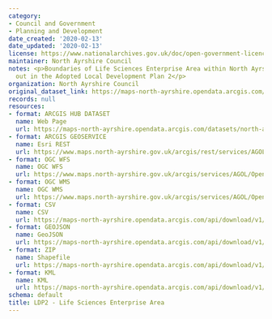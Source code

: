 ```yaml
---
category:
- Council and Government
- Planning and Development
date_created: '2020-02-13'
date_updated: '2020-02-13'
license: https://www.nationalarchives.gov.uk/doc/open-government-licence/version/3/
maintainer: North Ayrshire Council
notes: <p>Boundaries of Life Sciences Enterprise Area within North Ayrshire as set
  out in the Adopted Local Development Plan 2</p>
organization: North Ayrshire Council
original_dataset_link: https://maps-north-ayrshire.opendata.arcgis.com/datasets/north-ayrshire::ldp2-life-sciences-enterprise-area
records: null
resources:
- format: ARCGIS HUB DATASET
  name: Web Page
  url: https://maps-north-ayrshire.opendata.arcgis.com/datasets/north-ayrshire::ldp2-life-sciences-enterprise-area
- format: ARCGIS GEOSERVICE
  name: Esri REST
  url: https://www.maps.north-ayrshire.gov.uk/arcgis/rest/services/AGOL/Open_Data_Portal4/MapServer/60
- format: OGC WFS
  name: OGC WFS
  url: https://www.maps.north-ayrshire.gov.uk/arcgis/services/AGOL/Open_Data_Portal4/MapServer/WFSServer?request=GetCapabilities&service=WFS
- format: OGC WMS
  name: OGC WMS
  url: https://www.maps.north-ayrshire.gov.uk/arcgis/services/AGOL/Open_Data_Portal4/MapServer/WMSServer?request=GetCapabilities&service=WMS
- format: CSV
  name: CSV
  url: https://maps-north-ayrshire.opendata.arcgis.com/api/download/v1/items/f8a3a2b2b595461da54dfe3d4031866a/csv?layers=60
- format: GEOJSON
  name: GeoJSON
  url: https://maps-north-ayrshire.opendata.arcgis.com/api/download/v1/items/f8a3a2b2b595461da54dfe3d4031866a/geojson?layers=60
- format: ZIP
  name: Shapefile
  url: https://maps-north-ayrshire.opendata.arcgis.com/api/download/v1/items/f8a3a2b2b595461da54dfe3d4031866a/shapefile?layers=60
- format: KML
  name: KML
  url: https://maps-north-ayrshire.opendata.arcgis.com/api/download/v1/items/f8a3a2b2b595461da54dfe3d4031866a/kml?layers=60
schema: default
title: LDP2 - Life Sciences Enterprise Area
---
```

